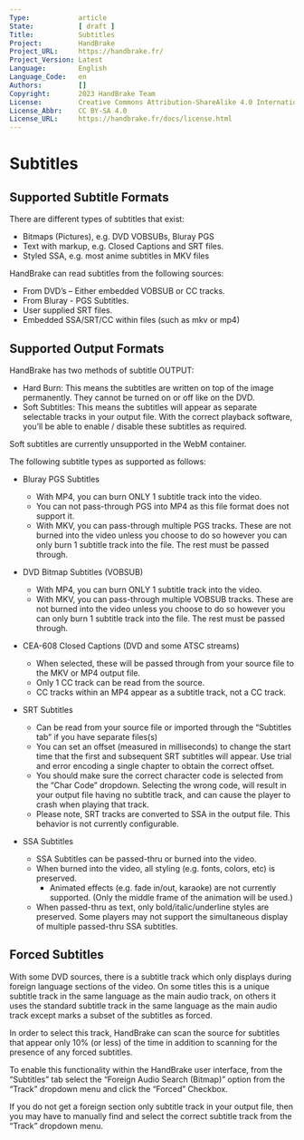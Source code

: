 ```yaml
---
Type:            article
State:           [ draft ]
Title:           Subtitles
Project:         HandBrake
Project_URL:     https://handbrake.fr/
Project_Version: Latest
Language:        English
Language_Code:   en
Authors:         []
Copyright:       2023 HandBrake Team
License:         Creative Commons Attribution-ShareAlike 4.0 International
License_Abbr:    CC BY-SA 4.0
License_URL:     https://handbrake.fr/docs/license.html
---
```


Subtitles
=========

## Supported Subtitle Formats

There are different types of subtitles that exist:

- Bitmaps (Pictures), e.g. DVD VOBSUBs, Bluray PGS
- Text with markup, e.g. Closed Captions and SRT files.
- Styled SSA, e.g. most anime subtitles in MKV files

HandBrake can read subtitles from the following sources:

- From DVD’s – Either embedded VOBSUB or CC tracks. 
- From Bluray - PGS Subtitles. 
- User supplied SRT files. 
- Embedded SSA/SRT/CC within files (such as mkv or mp4)

## Supported Output Formats

HandBrake has two methods of subtitle OUTPUT:

- Hard Burn: This means the subtitles are written on top of the image permanently. They cannot be turned on or off like on the DVD.
- Soft Subtitles: This means the subtitles will appear as separate selectable tracks in your output file. With the correct playback software, you’ll be able to enable / disable these subtitles as required.

Soft subtitles are currently unsupported in the WebM container.

The following subtitle types as supported as follows:

- Bluray PGS Subtitles
  - With MP4, you can burn ONLY 1 subtitle track into the video. 
  - You can not pass-through PGS into MP4 as this file format does not support it.
  - With MKV, you can pass-through multiple PGS tracks. These are not burned into the video unless you choose to do so however you can only burn 1 subtitle track into the file. The rest must be passed through.
  
- DVD Bitmap Subtitles (VOBSUB)
  - With MP4, you can burn ONLY 1 subtitle track into the video.
  - With MKV, you can pass-through multiple VOBSUB tracks. These are not burned into the video unless you choose to do so however you can only burn 1 subtitle track into the file. The rest must be passed through.

- CEA-608 Closed Captions (DVD and some ATSC streams) 
  - When selected, these will be passed through from your source file to the MKV or MP4 output file.
  - Only 1 CC track can be read from the source.
  - CC tracks within an MP4 appear as a subtitle track, not a CC track.

- SRT Subtitles
  - Can be read from your source file or imported through the “Subtitles tab” if you have separate files(s)
  - You can set an offset (measured in milliseconds) to change the start time that the first and subsequent SRT subtitles will appear. Use trial and error encoding a single chapter to obtain the correct offset.
  - You should make sure the correct character code is selected from the “Char Code” dropdown. Selecting the wrong code, will result in your output file having no subtitle track, and can cause the player to crash when playing that track.
  - Please note, SRT tracks are converted to SSA in the output file. This behavior is not currently configurable. 

- SSA Subtitles
  - SSA Subtitles can be passed-thru or burned into the video. 
  - When burned into the video, all styling (e.g. fonts, colors, etc) is preserved.
    - Animated effects (e.g. fade in/out, karaoke) are not currently supported. (Only the middle frame of the animation will be used.)
  - When passed-thru as text, only bold/italic/underline styles are preserved. Some players may not support the simultaneous display of multiple passed-thru SSA subtitles.

## Forced Subtitles

With some DVD sources, there is a subtitle track which only displays during foreign language sections of the video. On some titles this is a unique subtitle track in the same language as the main audio track, on others it uses the standard subtitle track in the same language as the main audio track except marks a subset of the subtitles as forced.

In order to select this track, HandBrake can scan the source for subtitles that appear only 10% (or less) of the time in addition to scanning for the presence of any forced subtitles.
  
To enable this functionality within the HandBrake user interface, from the “Subtitles” tab select the “Foreign Audio Search (Bitmap)” option from the “Track” dropdown menu and click the “Forced” Checkbox.

If you do not get a foreign section only subtitle track in your output file, then you may have to manually find and select the correct subtitle track from the “Track” dropdown menu.
